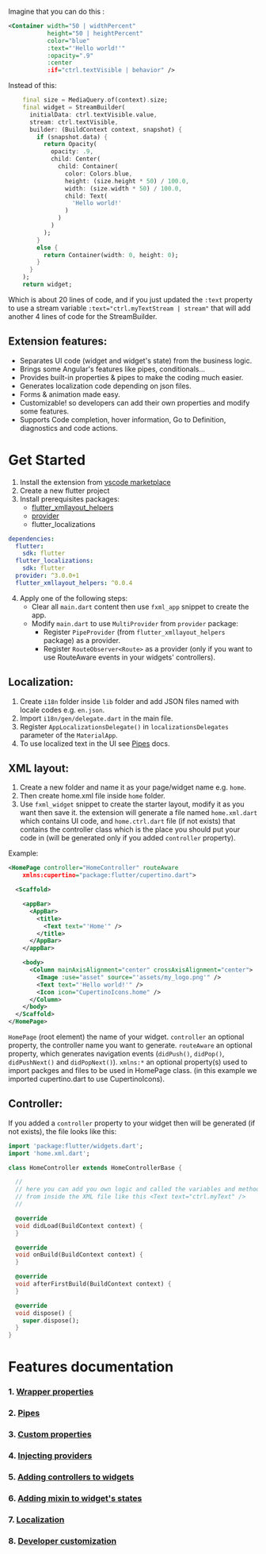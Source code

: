 
Imagine that you can do this :
```XML
<Container width="50 | widthPercent"
           height="50 | heightPercent"
           color="blue"
           :text="'Hello world!'"
           :opacity=".9"
           :center
           :if="ctrl.textVisible | behavior" />
```
Instead of this:
```dart
    final size = MediaQuery.of(context).size;
    final widget = StreamBuilder(
      initialData: ctrl.textVisible.value,
      stream: ctrl.textVisible,
      builder: (BuildContext context, snapshot) {
        if (snapshot.data) {
          return Opacity(
            opacity: .9,
            child: Center(
              child: Container(
                color: Colors.blue,
                height: (size.height * 50) / 100.0,
                width: (size.width * 50) / 100.0,
                child: Text(
                  'Hello world!'
                )
              )
            )
          );
        }
        else {
          return Container(width: 0, height: 0);
        }
      }
    );
    return widget;
```
Which is about 20 lines of code, and if you just updated the `:text` property to use a stream variable `:text="ctrl.myTextStream | stream"` that will add another 4 lines of code for the StreamBuilder.


Extension features:
--------
* Separates UI code (widget and widget's state) from the business logic.
* Brings some Angular's features like pipes, conditionals...
* Provides built-in properties & pipes to make the coding much easier.
* Generates localization code depending on json files.
* Forms & animation made easy.
* Customizable! so developers can add their own properties and modify some features.
* Supports Code completion, hover information, Go to Definition, diagnostics and code actions.

# Get Started

1. Install the extension from [vscode marketplace](https://marketplace.visualstudio.com/items?itemName=WaseemDev.flutter-xml-layout)
2. Create a new flutter project
3. Install prerequisites packages:
    * [flutter_xmllayout_helpers](https://pub.dartlang.org/packages/flutter_xmllayout_helpers)
    * [provider](https://pub.dartlang.org/packages/provider)
    * flutter_localizations
```yaml
dependencies:
  flutter:
    sdk: flutter
  flutter_localizations:
    sdk: flutter
  provider: ^3.0.0+1
  flutter_xmllayout_helpers: ^0.0.4
```
4. Apply one of the following steps:
    * Clear all `main.dart` content then use `fxml_app` snippet to create the app.
    * Modify `main.dart` to use `MultiProvider` from `provider` package:
        - Register `PipeProvider` (from `flutter_xmllayout_helpers` package) as a provider.
        - Register `RouteObserver<Route>` as a provider (only if you want to use RouteAware events in your widgets' controllers).

## Localization:
1. Create `i18n` folder inside `lib` folder and add JSON files named with locale codes e.g. `en.json`.
2. Import `i18n/gen/delegate.dart` in the main file.
3. Register `AppLocalizationsDelegate()` in `localizationsDelegates` parameter of the `MaterialApp`.
4. To use localized text in the UI see [Pipes](./docs/pipes.md) docs.

## XML layout:
1. Create a new folder and name it as your page/widget name e.g. `home`.
2. Then create home.xml file inside `home` folder.
3. Use `fxml_widget` snippet to create the starter layout, modify it as you want then save it. the extension will generate a file named `home.xml.dart` which contains UI code, and `home.ctrl.dart` file (if not exists) that contains the controller class which is the place you should put your code in (will be generated only if you added `controller` property).

Example:
```XML
<HomePage controller="HomeController" routeAware
    xmlns:cupertino="package:flutter/cupertino.dart">

  <Scaffold>

    <appBar>
      <AppBar>
        <title>
          <Text text="'Home'" />
        </title>
      </AppBar>
    </appBar>

    <body>
      <Column mainAxisAlignment="center" crossAxisAlignment="center">
        <Image :use="asset" source="'assets/my_logo.png'" />
        <Text text="'Hello world!'" />
        <Icon icon="CupertinoIcons.home" />
      </Column>
    </body>
  </Scaffold>
</HomePage>
```

`HomePage` (root element) the name of your widget.
`controller` an optional property, the controller name you want to generate.
`routeAware` an optional property, which generates navigation events (`didPush()`, `didPop()`, `didPushNext()` and `didPopNext()`).
`xmlns:*` an optional property(s) used to import packges and files to be used in HomePage class. (in this example we imported cupertino.dart to use CupertinoIcons).


## Controller:
If you added a `controller` property to your widget then will be generated (if not exists), the file looks like this:
```dart
import 'package:flutter/widgets.dart';
import 'home.xml.dart';

class HomeController extends HomeControllerBase {

  //
  // here you can add you own logic and called the variables and methods
  // from inside the XML file like this <Text text="ctrl.myText" />
  //

  @override
  void didLoad(BuildContext context) {
  }

  @override
  void onBuild(BuildContext context) {
  }

  @override
  void afterFirstBuild(BuildContext context) {
  }

  @override
  void dispose() {
    super.dispose();
  }
}
```

# Features documentation

### 1. [Wrapper properties](./docs/wrapper-properties.md)
### 2. [Pipes](./docs/pipes.md)
### 3. [Custom properties](./docs/custom-properties.md)
### 4. [Injecting providers](./docs/providers.md)
### 5. [Adding controllers to widgets](./docs/controllers.md)
### 6. [Adding mixin to widget's states](./docs/mixins.md)
### 7. [Localization](./docs/localization.md)
### 8. [Developer customization](./docs/customization.md)

